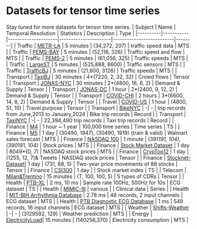 # Datasets for tensor time series
Stay tuned for more datasets for tensor time series.
| Subject | Name      | Temporal Resolution | Statistics           | Description             | Type   |
|----------|-----------|---------------------|----------------------|--------------------------|--------|
| Traffic  | [METR-LA](https://github.com/liyaguang/DCRNN)   | 5 minutes            | (34,272, 207)         | traffic speed data       | MTS |
| Traffic  | [PEMS-BAY](https://zenodo.org/records/5724362)  | 5 minutes            | (52,116, 326)         | Traffic speed and flow   | MTS |
| Traffic  | [PEMS-2](https://drive.google.com/drive/folders/17R3RiKrDaV4nsXb-ADY7l51RRPTUx8vr)    | 5 minutes            | (61,056, 325)         | Traffic speeds           | MTS |
| Traffic  | [LargeST](https://github.com/liuxu77/LargeST)   | 5 minutes            | (525,888, 8600)       | Traffic sensors          | MTS |
| Traffic  | [TrafficBJ](https://github.com/deepkashiwa20/Urban_Concept_Drift) | 5 minutes            | (21,600, 3126)        | Traffic speeds           | MTS |
| Transport  | [TaxiBJ](https://github.com/TolicWang/DeepST/tree/master/data/TaxiBJ)    | 30 minutes           | 4*(7220, 2, 32, 32)   | Crowd flows               | Tensor |
| Transport  | [JONAS-NYC](https://github.com/underdoc-wang/EAST-Net/tree/main) | 30 minutes           | 2*(4800, 16, 8, 2)    | Demand & Supply          | Tensor |
| Transport  | [JONAS-DC](https://github.com/underdoc-wang/EAST-Net/tree/main)  | 1 hour               | 2*(2400, 9, 12, 2)    | Demand & Supply          | Tensor |
| Transport  | [COVID-CHI](https://github.com/underdoc-wang/EAST-Net/tree/main) | 2 hours              | 3*(6600, 14, 8, 2)    | Demand & Supply          | Tensor |
| Travel  | [COVID-US](https://github.com/underdoc-wang/EAST-Net/tree/main)  | 1 hour               | (4800, 51, 10)        | Travel purpose            | Tensor |
| Transport  | [BikeNYC](https://citibikenyc.com/system-data)   |   -\| -     | trip records from June,2013 to January,2024            | Bike trip records         | Record |
| Transport  | [TaxiNYC](https://www.nyc.gov/site/tlc/about/tlc-trip-record-data.page)   | -\| -           | 22,394,490 trip records           | Taxi trip records         | Record |
| Finance  | [M4](https://github.com/Mcompetitions/M4-methods)        | 1 hour ~ 1 year      | 100,000 time series   | Time series               | TS |
| Finance  | [M5](https://www.kaggle.com/competitions/m5-forecasting-accuracy/data)        | 1 day                | (30490, 1947), (30490, 1919) (train & valid) | Walmart sales forecast   | MTS |
| Finance  | [NASDAQ 100](https://cseweb.ucsd.edu/~yaq007/NASDAQ100_stock_data.html)   | 1 minute              | (391*191, 104), (390*191, 104) | Stock prices             | MTS |
| Finance  | [Stock Market Dataset](https://www.kaggle.com/datasets/jacksoncrow/stock-market-dataset/data)     | 1 day                | 8049*(D, 7)           | NASDAQ stock prices       | MTS |
| Finance  | [CrypTop12](https://github.com/am15h/CrypTop12/tree/main/tweet/preprocessed/eth)    | 1 day                | (1255, 12, 7)& Tweets       | NASDAQ stock prices       | Tensor |
| Finance  | [Stocknet-Dataset](https://github.com/yumoxu/stocknet-dataset/tree/master)| 1 day                | (731, 88, 5)          | Two-year price movements of 88 stocks     | Tensor |
| Finance  | [CSI300](https://www.marketwatch.com/investing/index/000300/download-data?countrycode=xx&mod=mw_quote_tab)    | 1 day                |                       | Stock market index        | TS |
| Telecom  | [Milan&Trentino](https://www.nature.com/articles/sdata201555)   | 15 minutes            | (T, 100, 100, 5)      | 5 types of CDRs                      | Tensor |
| Health   | [PTB-XL](https://physionet.org/content/ptb-xl/1.0.3/)       | 2 ms, 10 ms          | Sample rate 100Hz, 500Hz for 10s | ECG dataset               | TS |
| Health   | [MIMIC-III](https://physionet.org/content/mimiciii/1.4/) | various               |                       | Clinical data             | Series |
| Health   | [MIT-BIH Arrhythmia Database](https://www.physionet.org/content/mitdb/1.0.0/) | 2.78 ms               | 48 records, 2 input channels             | ECG dataset               | MTS |
| Health   | [PTB Diagnostic ECG Database](https://www.physionet.org/content/ptbdb/1.0.0/)    | 1 ms                  | 549 records, 16 input channels           | ECG dataset               | MTS |
| Weather  | [Shifts-Weather](https://github.com/Shifts-Project/shifts/tree/main/weather)   |  -\| -   | (3129592, 129)        | Weather prediction        | MTS |
| Energy   | [ElectricityLoad](http://archive.ics.uci.edu/dataset/321/electricityloaddiagrams20112014)| 15 minutes           | (140256,370)         | Electricity consumption   | MTS |

